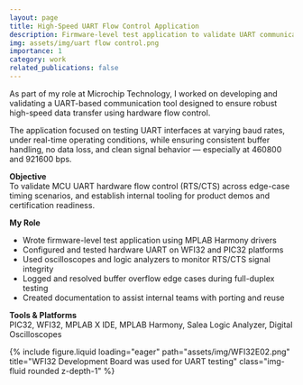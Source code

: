 ```yaml
---
layout: page
title: High-Speed UART Flow Control Application
description: Firmware-level test application to validate UART communication under high-speed conditions.
img: assets/img/uart flow control.png
importance: 1
category: work
related_publications: false
---
```


As part of my role at Microchip Technology, I worked on developing and validating a UART-based communication tool designed to ensure robust high-speed data transfer using hardware flow control.

The application focused on testing UART interfaces at varying baud rates, under real-time operating conditions, while ensuring consistent buffer handling, no data loss, and clean signal behavior — especially at 460800 and 921600 bps.

**Objective**  
To validate MCU UART hardware flow control (RTS/CTS) across edge-case timing scenarios, and establish internal tooling for product demos and certification readiness.

**My Role**

- Wrote firmware-level test application using MPLAB Harmony drivers
- Configured and tested hardware UART on WFI32 and PIC32 platforms
- Used oscilloscopes and logic analyzers to monitor RTS/CTS signal integrity
- Logged and resolved buffer overflow edge cases during full-duplex testing
- Created documentation to assist internal teams with porting and reuse

**Tools & Platforms**  
PIC32, WFI32, MPLAB X IDE, MPLAB Harmony, Salea Logic Analyzer, Digital Oscilloscopes

<!--
You may want to embed links to code or design docs here later
<a href="https://github.com/rohxander/uart-tool" class="btn btn-sm z-depth-0" target="_blank">
  <i class="fas fa-code"></i> View Source
</a>
-->

<div class="row">
    <div class="col-sm mt-3 mt-md-0">
    {% include figure.liquid loading="eager" path="assets/img/WFI32E02.png" title="WFI32 Development Board was used for UART testing" class="img-fluid rounded z-depth-1" %}
  </div>
    <!-- <div class="col-sm mt-3 mt-md-0">
        {% include figure.liquid loading="eager" path="assets/img/oscilloscope_uart.jpg" title="Logic analyzer trace during stress test" class="img-fluid rounded z-depth-1" %}
    </div>
    <div class="col-sm mt-3 mt-md-0">
        {% include figure.liquid loading="eager" path="assets/img/pic32_board.jpg" title="PIC32 test setup" class="img-fluid rounded z-depth-1" %}
    </div> -->
</div>

<!-- <div class="caption">
    Left: RTS/CTS at high-speed; Middle: full-duplex trace on logic analyzer; Right: target board used for tests.
</div> -->

<!--
<div class="row justify-content-sm-center">
  <div class="col-sm-8 mt-3 mt-md-0">
    {% include figure.liquid path="assets/img/code_sample.jpg" title="UART initialization snippet" class="img-fluid rounded z-depth-1" %}
  </div>
  <div class="col-sm-4 mt-3 mt-md-0">
    {% include figure.liquid path="assets/img/test_gui.jpg" title="Test GUI (Python-based)" class="img-fluid rounded z-depth-1" %}
  </div>
</div>
<div class="caption">
    (Optional future section showing test interface and firmware code layout)
</div>
-->
